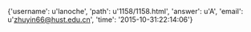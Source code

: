 {'username': u'lanoche', 'path': u'1158/1158.html', 'answer': u'A', 'email': u'zhuyin66@hust.edu.cn', 'time': '2015-10-31:22:14:06'}